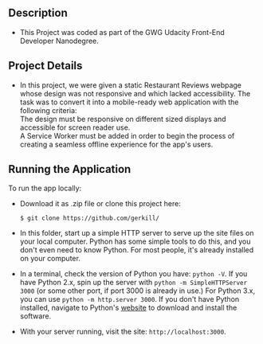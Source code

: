 ## Description

* This Project was coded as part of the GWG Udacity Front-End Developer Nanodegree.

## Project Details

* In this project, we were given a static Restaurant Reviews webpage whose design was not responsive and which lacked accessibility. The task was to convert it  into a mobile-ready web application with the following criteria:<br>
The design  must be responsive on different sized displays and accessible for screen reader use.<br>
A Service Worker must be added in order to begin the process of creating a seamless offline experience for the app's users.

## Running the Application

To run the app locally:<br>
* Download it as .zip file or clone this project here:

    ```
    $ git clone https://github.com/gerkill/
    ```

* In this folder, start up a simple HTTP server to serve up the site files on your local computer. Python has some simple tools to do this, and you don't even need to know Python. For most people, it's already installed on your computer.

* In a terminal, check the version of Python you have: `python -V`. If you have Python 2.x, spin up the server with `python -m SimpleHTTPServer 3000` (or some other port, if port 3000 is already in use.) For Python 3.x, you can use `python -m http.server 3000`. If you don't have Python installed, navigate to Python's [website](https://www.python.org/) to download and install the software.

* With your server running, visit the site: `http://localhost:3000`.
